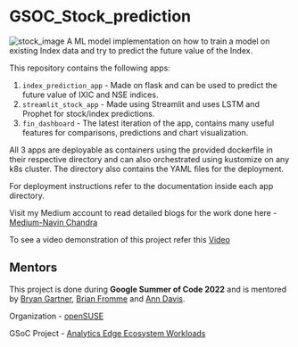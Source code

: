 # GSOC_Stock_prediction
![stock_image](https://www.umpindex.com/images/UMPI-Stock-Market-Projection-Software.png)
A ML model implementation on how to train a model on existing Index data and try to predict the future value of the Index.

This repository contains the following apps:
1. `index_prediction_app` - Made on flask and can be used to predict the future value of IXIC and NSE indices.
2. `streamlit_stock_app` - Made using Streamlit and uses LSTM and Prophet for stock/index predictions.
3. `fin_dashboard` - The latest iteration of the app, contains many useful features for comparisons, predictions and chart visualization.

All 3 apps are deployable as containers using the provided dockerfile in their respective directory and can also orchestrated using kustomize on any k8s cluster. The directory also contains the YAML files for the deployment.

For deployment instructions refer to the documentation inside each app directory.

Visit my Medium account to read detailed blogs for the work done here - [Medium-Navin Chandra](https://medium.com/@navinchandra772)

To see a video demonstration of this project refer this [Video](https://drive.google.com/file/d/1oBYy61PSsp0q2GSQtnOzakinzLTVCv2y/view?usp=sharing)
 ## Mentors
 This project is done during **Google Summer of Code 2022** and is mentored by [Bryan Gartner](https://github.com/bwgartner), [Brian Fromme](https://github.com/mrjazzcat) and [Ann Davis](https://github.com/andavissuse).
 
 Organization - [openSUSE](https://www.opensuse.org/)

 GSoC Project - [Analytics Edge Ecosystem Workloads](https://summerofcode.withgoogle.com/programs/2022/projects/wvb53CUA)